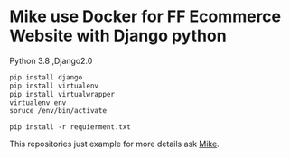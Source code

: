 

# Mike use Docker for FF Ecommerce Website with Django python

Python 3.8 ,Django2.0

```markdown
pip install django
pip install virtualenv
pip install virtualwrapper
virtualenv env
soruce /env/bin/activate
```
`pip install -r requierment.txt`


This repositories just example for more details ask [Mike](https://wwww.facebook.com/pections).


